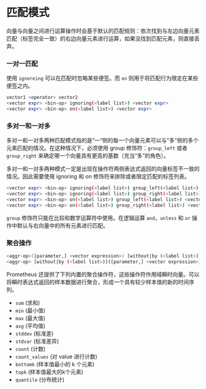 # 匹配模式

向量与向量之间进行运算操作时会基于默认的匹配规则：依次找到与左边向量元素匹配（标签完全一致）的右边向量元素进行运算，如果没找到匹配元素，则直接丢弃。

### 一对一匹配 <a href="#yi-dui-yi-pi-pei" id="yi-dui-yi-pi-pei"></a>

使用 `ignoreing` 可以在匹配时忽略某些便签。而 `on` 则用于将匹配行为限定在某些便签之内。

```bash
vector1 <operator> vector2
<vector expr> <bin-op> ignoring(<label list>) <vector expr>
<vector expr> <bin-op> on(<label list>) <vector expr>
```

### 多对一和一对多 <a href="#duo-dui-yi-he-yi-dui-duo" id="duo-dui-yi-he-yi-dui-duo"></a>

多对一和一对多两种匹配模式指的是“一”侧的每一个向量元素可以与"多"侧的多个元素匹配的情况。在这种情况下，必须使用 group 修饰符：`group_left` 或者 `group_right` 来确定哪一个向量具有更高的基数（充当“多”的角色）。

多对一和一对多两种模式一定是出现在操作符两侧表达式返回的向量标签不一致的情况。因此需要使用 ignoring 和 on 修饰符来排除或者限定匹配的标签列表。

```bash
<vector expr> <bin-op> ignoring(<label list>) group_left(<label list>) <vector expr>
<vector expr> <bin-op> ignoring(<label list>) group_right(<label list>) <vector expr>
<vector expr> <bin-op> on(<label list>) group_left(<label list>) <vector expr>
<vector expr> <bin-op> on(<label list>) group_right(<label list>) <vector expr>
```

`group` 修饰符只能在比较和数学运算符中使用。在逻辑运算 `and`，`unless` 和 `or` 操作中默认与右向量中的所有元素进行匹配。

### 聚合操作 <a href="#ju-he-cao-zuo" id="ju-he-cao-zuo"></a>

```bash
<aggr-op>([parameter,] <vector expression>) [without|by (<label list>)]
<aggr-op> [without|by (<label list>)]([parameter,] <vector expression>)
```



Prometheus 还提供了下列内置的聚合操作符，这些操作符作用域瞬时向量。可以将瞬时表达式返回的样本数据进行聚合，形成一个具有较少样本值的新的时间序列。

* `sum` (求和)
* `min` (最小值)
* `max` (最大值)
* `avg` (平均值)
* `stddev` (标准差)
* `stdvar` (标准差异)
* `count` (计数)
* `count_values` (对 value 进行计数)
* `bottomk` (样本值最小的 k 个元素)
* `topk` (样本值最大的k个元素)
* `quantile` (分布统计)
